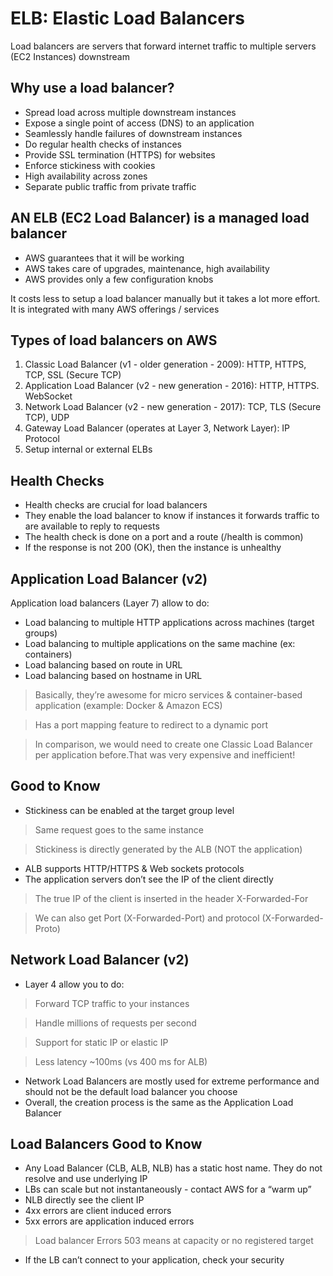 # ELB: Elastic Load Balancers

Load balancers are servers that forward internet traffic to multiple servers (EC2 Instances) downstream

## Why use a load balancer?

* Spread load across multiple downstream instances
* Expose a single point of access (DNS) to an application
* Seamlessly handle failures of downstream instances
* Do regular health checks of instances
* Provide SSL termination (HTTPS) for websites
* Enforce stickiness with cookies
* High availability across zones
* Separate public traffic from private traffic

## AN ELB (EC2 Load Balancer) is a managed load balancer

* AWS guarantees that it will be working
* AWS takes care of upgrades, maintenance, high availability
* AWS provides only a few configuration knobs

It costs less to setup a load balancer manually but it takes a lot more effort. It is integrated with many AWS offerings / services

## Types of load balancers on AWS

1. Classic Load Balancer (v1 - older generation - 2009): HTTP, HTTPS, TCP, SSL (Secure TCP)
2. Application Load Balancer (v2 - new generation - 2016): HTTP, HTTPS. WebSocket
3. Network Load Balancer (v2 - new generation - 2017): TCP, TLS (Secure TCP), UDP
4. Gateway Load Balancer (operates at Layer 3, Network Layer): IP Protocol
5. Setup internal or external ELBs

## Health Checks

* Health checks are crucial for load balancers
* They enable the load balancer to know if instances it forwards traffic to are available to reply to requests
* The health check is done on a port and a route (/health is common)
* If the response is not 200 (OK), then the instance is unhealthy

## Application Load Balancer (v2)

Application load balancers (Layer 7) allow to do:

* Load balancing to multiple HTTP applications across machines (target groups)
* Load balancing to multiple applications on the same machine (ex: containers)
* Load balancing based on route in URL
* Load balancing based on hostname in URL

> Basically, they’re awesome for micro services & container-based application (example: Docker & Amazon ECS)

> Has a port mapping feature to redirect to a dynamic port

> In comparison, we would need to create one Classic Load Balancer per application before.That was very expensive and inefficient!

## Good to Know

* Stickiness can be enabled at the target group level

> Same request goes to the same instance

> Stickiness is directly generated by the ALB (NOT the application)

* ALB supports HTTP/HTTPS & Web sockets protocols
* The application servers don’t see the IP of the client directly

> The true IP of the client is inserted in the header X-Forwarded-For

> We can also get Port (X-Forwarded-Port) and protocol (X-Forwarded-Proto)

## Network Load Balancer (v2)

* Layer 4 allow you to do:

> Forward TCP traffic to your instances

> Handle millions of requests per second

> Support for static IP or elastic IP

> Less latency ~100ms (vs 400 ms for ALB)

* Network Load Balancers are mostly used for extreme performance and should not be the default load balancer you choose
* Overall, the creation process is the same as the Application Load Balancer

## Load Balancers Good to Know

* Any Load Balancer (CLB, ALB, NLB) has a static host name. They do not resolve and use underlying IP
* LBs can scale but not instantaneously - contact AWS for a “warm up”
* NLB directly see the client IP
* 4xx errors are client induced errors
* 5xx errors are application induced errors

> Load balancer Errors 503 means at capacity or no registered target

* If the LB can’t connect to your application, check your security
